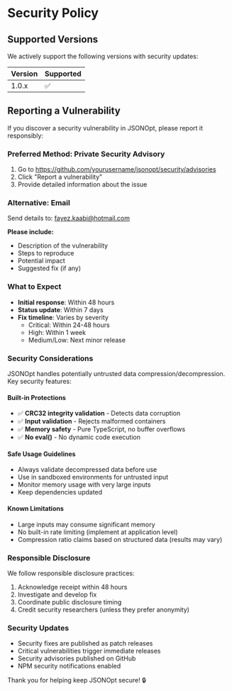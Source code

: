 # Security Policy

## Supported Versions

We actively support the following versions with security updates:

| Version | Supported          |
| ------- | ------------------ |
| 1.0.x   | :white_check_mark: |

## Reporting a Vulnerability

If you discover a security vulnerability in JSONOpt, please report it responsibly:

### **Preferred Method: Private Security Advisory**
1. Go to https://github.com/yourusername/jsonopt/security/advisories
2. Click "Report a vulnerability"
3. Provide detailed information about the issue

### **Alternative: Email**
Send details to: fayez.kaabi@hotmail.com

**Please include:**
- Description of the vulnerability
- Steps to reproduce
- Potential impact
- Suggested fix (if any)

### **What to Expect**
- **Initial response**: Within 48 hours
- **Status update**: Within 7 days
- **Fix timeline**: Varies by severity
  - Critical: Within 24-48 hours
  - High: Within 1 week
  - Medium/Low: Next minor release

### **Security Considerations**

JSONOpt handles potentially untrusted data compression/decompression. Key security features:

#### **Built-in Protections**
- ✅ **CRC32 integrity validation** - Detects data corruption
- ✅ **Input validation** - Rejects malformed containers
- ✅ **Memory safety** - Pure TypeScript, no buffer overflows
- ✅ **No eval()** - No dynamic code execution

#### **Safe Usage Guidelines**
- Always validate decompressed data before use
- Use in sandboxed environments for untrusted input
- Monitor memory usage with very large inputs
- Keep dependencies updated

#### **Known Limitations**
- Large inputs may consume significant memory
- No built-in rate limiting (implement at application level)
- Compression ratio claims based on structured data (results may vary)

### **Responsible Disclosure**
We follow responsible disclosure practices:
1. Acknowledge receipt within 48 hours
2. Investigate and develop fix
3. Coordinate public disclosure timing
4. Credit security researchers (unless they prefer anonymity)

### **Security Updates**
- Security fixes are published as patch releases
- Critical vulnerabilities trigger immediate releases
- Security advisories published on GitHub
- NPM security notifications enabled

Thank you for helping keep JSONOpt secure! 🔒
